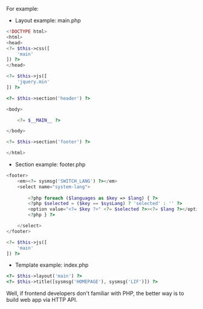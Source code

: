 For example:

- Layout example: main.php

``` php
<!DOCTYPE html>
<html>
<head>
<?= $this->css([
    'main'
]) ?>
</head>

<?= $this->js([
    'jquery.min'
]) ?>

<?= $this->section('header') ?>

<body>

    <?= $__MAIN__ ?>

</body>

<?= $this->section('footer') ?>

</html>
```

- Section example: footer.php

``` php
<footer>
    <em><?= sysmsg('SWITCH_LANG') ?></em>
    <select name="system-lang">
        
        <?php foreach ($languages as $key => $lang) { ?>
        <?php $selected = ($key == $sysLang) ? 'selected' : '' ?>
        <option value="<?= $key ?>" <?= $selected ?>><?= $lang ?></option>
        <?php } ?>

    </select>
</footer>

<?= $this->js([
    'main'
]) ?>
```

- Template example: index.php

``` php
<?= $this->layout('main') ?>
<?= $this->title([sysmsg('HOMEPAGE'), sysmsg('LIF')]) ?>
```

Well, if frontend developers don't familiar with PHP, the better way is to build web app via HTTP API.
